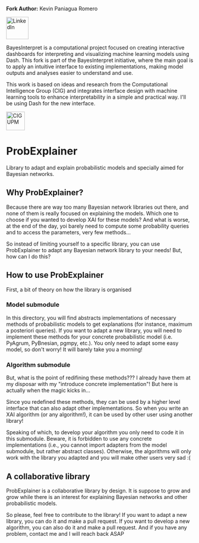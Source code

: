 **Fork Author:** Kevin Paniagua Romero  

[<img src="https://upload.wikimedia.org/wikipedia/commons/c/ca/LinkedIn_logo_initials.png" alt="LinkedIn" width="60">](https://www.linkedin.com/in/kevinpr/)

BayesInterpret is a computational project focused on creating interactive dashboards for interpreting and visualizing machine learning models using Dash. This fork is part of the BayesInterpret initiative, where the main goal is to apply an intuitive interface to existing implementations, making model outputs and analyses easier to understand and use.

This work is based on ideas and research from the Computational Intelligence Group (CIG) and integrates interface design with machine learning tools to enhance interpretability in a simple and practical way. I'll be using Dash for the new interface.

[<img src="https://cig.fi.upm.es/wp-content/uploads/2023/11/cropped-logo_CIG.png" alt="CIG UPM" width="50">](https://cig.fi.upm.es) 


# ProbExplainer
Library to adapt and explain probabilistic models and specially aimed for Bayesian networks. 

## Why ProbExplainer?
Because there are way too many Bayesian network libraries out there, and none of them is really focused on explaining the models.
Which one to choose if you wanted to develop XAI for these models? And what is worse, at the end of the day, yoi barely need to
compute some probability queries and to access the parameters, very few methods...

So instead of limiting yourself to a specific library, you can use ProbExplainer to adapt any Bayesian network library to your needs!
But, how can I do this?

## How to use ProbExplainer
First, a bit of theory on how the library is organised
### Model submodule
In this directory, you will find abstracts implementations of necessary methods of probabilistic models to get explanations (for
instance, maximum a posteriori queries). If you want to adapt a new library, you will need to implement these methods for your concrete
probabilistic model (i.e. PyAgrum, PyBnesian, pgmpy, etc.). You only need to adapt some easy model, so don't worry! It will barely take you a morning!
### Algorithm submodule
But, what is the point of redifining these methods??? I already have them at my disposar with my "introduce concrete implementation"! 
But here is actually when the magic kicks in...

Since you redefined these methods, they can be used by a higher level interface that can also adapt other implementations. So when you
write an XAI algorithm (or any algorithm!), it can be used by other user using another library!

Speaking of which, to develop your algorithm you only need to code it in this submodule. Beware, it is forbidden to use any concrete implementations
(i.e., you cannot import adapters from the model submodule, but rather abstract classes). Otherwise, the algorithms will only work with the library you adapted 
and you will make other users very sad :(

## A collaborative library
ProbExplainer is a collaborative library by design. It is suppose to grow and grow while there is an interest for explaining Bayesian 
networks and other probabilistic models.

So please, feel free to contribute to the library! If you want to adapt a new library, you can do it and make a pull request. If you want to develop a new algorithm,
you can also do it and make a pull request. And if you have any problem, contact me and I will reach back ASAP
